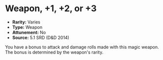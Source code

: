 # Weapon, +1, +2, or +3

- **Rarity:** Varies
- **Type:** Weapon
- **Attunement:** No
- **Source:** 5.1 SRD (D&D 2014)

You have a bonus to attack and damage rolls made with this magic weapon. The bonus is determined by the weapon's rarity.
